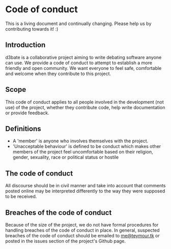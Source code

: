 # Code of conduct
This is a living document and continually changing. Please help us by contributing towards it! :)
## Introduction
d3bate is a collaborative project aiming to write debating software anyone can use. We provide a code of conduct to attempt to establish a more friendly and open community. We want everyone to feel safe, comfortable and welcome when they contribute to this project.
## Scope
This code of conduct applies to all people involved in the development (not use) of the project, whether they contribute code, help write documentation or provide feedback. 
## Definitions
* A 'member' is anyone who involves themselves with the project.
* 'Unacceptable behaviour' is defined to be conduct which makes other members of the project feel uncomfortable based on their religion, gender, sexuality, race or political status or hostile 
## The code of conduct
All discourse should be in civil manner and take into account that comments posted online may be interpreted differently to the way they were supposed to be received. 
## Breaches of the code of conduct
Because of the size of the project, we do not have formal procedures for handling breaches of the code of conduct in place. In general, suspected breaches of the code of conduct should be emailed to me@teymour.tk or posted in the issues section of the project's Github page.
